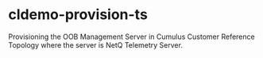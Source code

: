 # cldemo-provision-ts

Provisioning the OOB Management Server in Cumulus Customer Reference Topology where the server is NetQ Telemetry Server.
